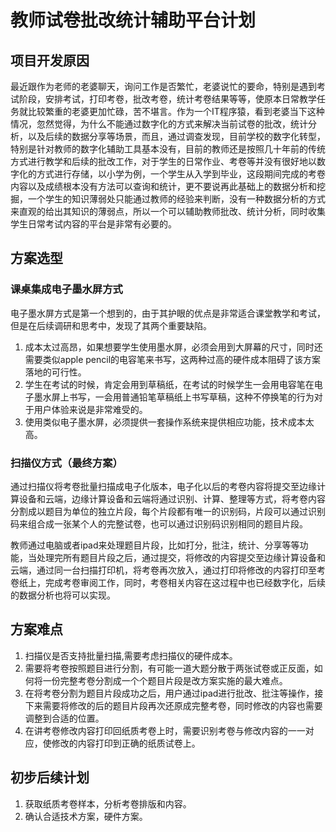 # 教师试卷批改统计辅助平台计划

## 项目开发原因

最近跟作为老师的老婆聊天，询问工作是否繁忙，老婆说忙的要命，特别是遇到考试阶段，安排考试，打印考卷，批改考卷，统计考卷结果等等，使原本日常教学任务就比较繁重的老婆更加忙碌，苦不堪言。作为一个IT程序猿，看到老婆当下这种情况，忽然觉得，为什么不能通过数字化的方式来解决当前试卷的批改，统计分析，以及后续的数据分享等场景，而且，通过调查发现，目前学校的数字化转型，特别是针对教师的数字化辅助工具基本没有，目前的教师还是按照几十年前的传统方式进行教学和后续的批改工作，对于学生的日常作业、考卷等并没有很好地以数字化的方式进行存储，以小学为例，一个学生从入学到毕业，这段期间完成的考卷内容以及成绩根本没有方法可以查询和统计，更不要说再此基础上的数据分析和挖掘，一个学生的知识薄弱处只能通过教师的经验来判断，没有一种数据分析的方式来直观的给出其知识的薄弱点，所以一个可以辅助教师批改、统计分析，同时收集学生日常考试内容的平台是非常有必要的。

## 方案选型

### 课桌集成电子墨水屏方式

电子墨水屏方式是第一个想到的，由于其护眼的优点是非常适合课堂教学和考试，但是在后续调研和思考中，发现了其两个重要缺陷。

1. 成本太过高昂，如果想要学生使用墨水屏，必须会用到大屏幕的尺寸，同时还需要类似apple pencil的电容笔来书写，这两种过高的硬件成本阻碍了该方案落地的可行性。
2. 学生在考试的时候，肯定会用到草稿纸，在考试的时候学生一会用电容笔在电子墨水屏上书写，一会用普通铅笔草稿纸上书写草稿，这种不停换笔的行为对于用户体验来说是非常难受的。
3. 使用类似电子墨水屏，必须提供一套操作系统来提供相应功能，技术成本太高。

### 扫描仪方式（最终方案）

通过扫描仪将考卷批量扫描成电子化版本，电子化以后的考卷内容将提交至边缘计算设备和云端，边缘计算设备和云端将通过识别、计算、整理等方式，将考卷内容分割成以题目为单位的独立片段，每个片段都有唯一的识别码，片段可以通过识别码来组合成一张某个人的完整试卷，也可以通过识别码识别相同的题目片段。

教师通过电脑或者ipad来处理题目片段，比如打分，批注，统计、分享等等功能，当处理完所有题目片段之后，通过提交，将修改的内容提交至边缘计算设备和云端，通过同一台扫描打印机，将考卷再次放入，通过打印将修改的内容打印至考卷纸上，完成考卷审阅工作，同时，考卷相关内容在这过程中也已经数字化，后续的数据分析也将可以实现。

## 方案难点

1. 扫描仪是否支持批量扫描,需要考虑扫描仪的硬件成本。
2. 需要将考卷按照题目进行分割，有可能一道大题分散于两张试卷或正反面，如何将一份完整考卷分割成一个个题目片段是改方案实施的最大难点。
3. 在将考卷分割为题目片段成功之后，用户通过ipad进行批改、批注等操作，接下来需要将修改的后的题目片段再次还原成完整考卷，同时修改的内容也需要调整到合适的位置。
4. 在讲考卷修改内容打印回纸质考卷上时，需要识别考卷与修改内容的一一对应，使修改的内容打印到正确的纸质试卷上。

## 初步后续计划
1. 获取纸质考卷样本，分析考卷排版和内容。
2. 确认合适技术方案，硬件方案。

